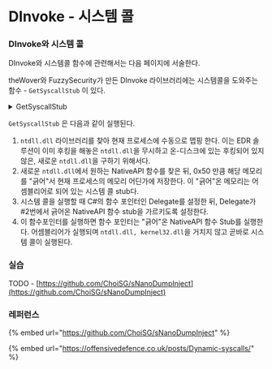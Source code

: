 # DInvoke - 시스템 콜

### DInvoke와 시스템 콜

DInvoke와 시스템콜 함수에 관련해서는 다음 페이지에 서술한다.

theWover와 FuzzySecurity가 만든 DInvoke 라이브러리에는 시스템콜을 도와주는 함수 - `GetSyscallStub` 이 있다.

<details>

<summary>GetSyscallStub</summary>

[https://github1s.com/TheWover/DInvoke/blob/HEAD/DInvoke/DInvoke/DynamicInvoke/Generic.cs#L638-L766](https://github1s.com/TheWover/DInvoke/blob/HEAD/DInvoke/DInvoke/DynamicInvoke/Generic.cs#L638-L766)

```csharp
/// <summary>
/// Read ntdll from disk, find/copy the appropriate syscall stub and free ntdll.
/// </summary>
/// <author>Ruben Boonen (@FuzzySec) and Paul Laîné (@am0nsec)</author>
/// <param name="FunctionName">The name of the function to search for (e.g. "NtAlertResumeThread").</param>
/// <returns>IntPtr, Syscall stub</returns>
public static IntPtr GetSyscallStub(string FunctionName)
{
    // Verify process & architecture
    bool isWOW64 = Native.NtQueryInformationProcessWow64Information((IntPtr)(-1));
    /*if (IntPtr.Size == 4 && isWOW64)
    {
        throw new InvalidOperationException("Generating Syscall stubs is not supported for WOW64.");
    }*/
    ProcessModule NativeModule = null;
    // Find the path for ntdll by looking at the currently loaded module
    string NtdllPath = string.Empty;
    ProcessModuleCollection ProcModules = Process.GetCurrentProcess().Modules;
    foreach (ProcessModule Mod in ProcModules)
    {
        if (Mod.FileName.EndsWith("ntdll.dll", StringComparison.OrdinalIgnoreCase))
        {
            NtdllPath = Mod.FileName;
        }

    }

    foreach (ProcessModule _ in Process.GetCurrentProcess().Modules)
    {
        if (_.FileName.EndsWith("ntdll.dll", StringComparison.OrdinalIgnoreCase))
        {
            NativeModule = _;
            NtdllPath = NativeModule.FileName;
        }
    }

    // Alloc module into memory for parsing
    IntPtr pModule = ManualMap.Map.AllocateFileToMemory(NtdllPath);

    // Fetch PE meta data
    Data.PE.PE_META_DATA PEINFO = GetPeMetaData(pModule);

    // Alloc PE image memory -> RW
    IntPtr BaseAddress = IntPtr.Zero;
    IntPtr RegionSize = PEINFO.Is32Bit ? (IntPtr)PEINFO.OptHeader32.SizeOfImage : (IntPtr)PEINFO.OptHeader64.SizeOfImage;
    UInt32 SizeOfHeaders = PEINFO.Is32Bit ? PEINFO.OptHeader32.SizeOfHeaders : PEINFO.OptHeader64.SizeOfHeaders;

    IntPtr pImage = Native.NtAllocateVirtualMemory(
        (IntPtr)(-1), ref BaseAddress, IntPtr.Zero, ref RegionSize,
        Data.Win32.Kernel32.MEM_COMMIT | Data.Win32.Kernel32.MEM_RESERVE,
        Data.Win32.WinNT.PAGE_READWRITE
    );

    // Write PE header to memory
    UInt32 BytesWritten = Native.NtWriteVirtualMemory((IntPtr)(-1), pImage, pModule, SizeOfHeaders);

    // Write sections to memory
    foreach (Data.PE.IMAGE_SECTION_HEADER ish in PEINFO.Sections)
    {
        // Calculate offsets
        IntPtr pVirtualSectionBase = (IntPtr)((UInt64)pImage + ish.VirtualAddress);
        IntPtr pRawSectionBase = (IntPtr)((UInt64)pModule + ish.PointerToRawData);

        // Write data
        BytesWritten = Native.NtWriteVirtualMemory((IntPtr)(-1), pVirtualSectionBase, pRawSectionBase, ish.SizeOfRawData);
        if (BytesWritten != ish.SizeOfRawData)
        {
            throw new InvalidOperationException("Failed to write to memory.");
        }
    }

    // Get Ptr to function
    IntPtr pFunc = GetExportAddress(pImage, FunctionName);
    if (pFunc == IntPtr.Zero)
    {
        throw new InvalidOperationException("Failed to resolve ntdll export.");
    }

    // Alloc memory for call stub
    BaseAddress = IntPtr.Zero;
    RegionSize = (IntPtr)0x50;
    IntPtr pCallStub = Native.NtAllocateVirtualMemory(
        (IntPtr)(-1), ref BaseAddress, IntPtr.Zero, ref RegionSize,
        Data.Win32.Kernel32.MEM_COMMIT | Data.Win32.Kernel32.MEM_RESERVE,
        Data.Win32.WinNT.PAGE_READWRITE
    );

    // Write call stub
    BytesWritten = Native.NtWriteVirtualMemory((IntPtr)(-1), pCallStub, pFunc, 0x50);
    if (BytesWritten != 0x50)
    {
        throw new InvalidOperationException("Failed to write to memory.");
    }

    // Verify process & architecture
    //bool isWOW64 = Native.NtQueryInformationProcessWow64Information((IntPtr)(-1));

    // Create custom WOW64 stub
    if (IntPtr.Size == 4 && isWOW64)
    {
        IntPtr pNativeWow64Transition = GetExportAddress(NativeModule.BaseAddress, "Wow64Transition");
        byte bRetValue = Marshal.ReadByte(pCallStub, 13);

        // CALL DWORD PTR ntdll!Wow64SystemServiceCall
        Marshal.WriteByte(pCallStub, 5, 0xff);
        Marshal.WriteByte(pCallStub, 6, 0x15);
        Marshal.WriteInt32(pCallStub, 7, pNativeWow64Transition.ToInt32());

        // RET <val>
        Marshal.WriteByte(pCallStub, 11, 0xc2);
        Marshal.WriteByte(pCallStub, 12, bRetValue);
        Marshal.WriteByte(pCallStub, 13, 0x00);

        // NOP for alignment
        Marshal.WriteByte(pCallStub, 14, 0x90);
        Marshal.WriteByte(pCallStub, 15, 0x90);
    }

    // Change call stub permissions
    Native.NtProtectVirtualMemory((IntPtr)(-1), ref pCallStub, ref RegionSize, Data.Win32.WinNT.PAGE_EXECUTE_READ);

    // Free temporary allocations
    Marshal.FreeHGlobal(pModule);
    RegionSize = PEINFO.Is32Bit ? (IntPtr)PEINFO.OptHeader32.SizeOfImage : (IntPtr)PEINFO.OptHeader64.SizeOfImage;

    Native.NtFreeVirtualMemory((IntPtr)(-1), ref pImage, ref RegionSize, Data.Win32.Kernel32.MEM_RELEASE);

    return pCallStub;
}
```

</details>

`GetSyscallStub` 은 다음과 같이 실행된다.&#x20;

1. `ntdll.dll` 라이브러리를 찾아 현재 프로세스에 수동으로 맵핑 한다. 이는 EDR 솔루션이 이미 후킹을 해놓은 `ntdll.dll`을 무시하고 온-디스크에 있는 후킹되어 있지 않은, 새로운 `ntdll.dll`을 구하기 위해서다.
2. 새로운 `ntdll.dll`에서 원하는 NativeAPI 함수를 찾은 뒤, 0x50 만큼 해당 메모리를 "긁어"서 현재 프로세스의 메모리 어딘가에 저장한다. 이 "긁어"온 메모리는 어셈블리어로 되어 있는 시스템 콜 stub다.&#x20;
3. 시스템 콜을 실행할 때 C#의 함수 포인터인 Delegate를 설정한 뒤, Delegate가 #2번에서 긁어온 NativeAPI 함수 stub을 가르키도록 설정한다.&#x20;
4. 이 함수포인터를 실행하면 함수 포인터는 "긁어"온 NativeAPI 함수 Stub를 실행한다. 어셈블리어가 실행되며 `ntdll.dll, kernel32.dll`을 거치지 않고 곧바로 시스템 콜이 실행된다.&#x20;

### 실습&#x20;

TODO - [https://github.com/ChoiSG/sNanoDumpInject](https://github.com/ChoiSG/sNanoDumpInject)

### 레퍼런스&#x20;

{% embed url="https://github.com/ChoiSG/sNanoDumpInject" %}

{% embed url="https://offensivedefence.co.uk/posts/Dynamic-syscalls/" %}
